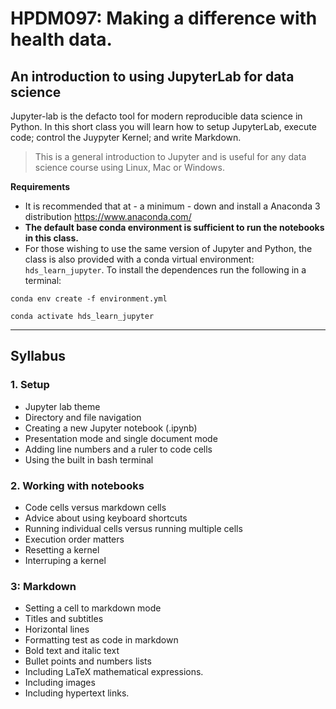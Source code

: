 # HPDM097: Making a difference with health data.  

## An introduction to using JupyterLab for data science

Jupyter-lab is the defacto tool for modern reproducible data science in Python. In this short class you will learn how to setup JupyterLab, execute code; control the Juypyter Kernel; and write Markdown.

> This is a general introduction to Jupyter and is useful for any data science course using Linux, Mac or Windows.

**Requirements**

* It is recommended that at - a minimum - down and install a Anaconda 3 distribution https://www.anaconda.com/
* **The default base conda environment is sufficient to run the notebooks in this class.**
* For those wishing to use the same version of Jupyter and Python, the class is also provided with a conda virtual environment: `hds_learn_jupyter`.  To install the dependences run the following in a terminal:

```
conda env create -f environment.yml

conda activate hds_learn_jupyter
```

---
## Syllabus

### 1. Setup

* Jupyter lab theme
* Directory and file navigation 
* Creating a new Jupyter notebook (.ipynb)
* Presentation mode and single document mode
* Adding line numbers and a ruler to code cells
* Using the built in bash terminal

### 2. Working with notebooks
* Code cells versus markdown cells
* Advice about using keyboard shortcuts
* Running individual cells versus running multiple cells
* Execution order matters
* Resetting a kernel
* Interruping a kernel

### 3: Markdown
* Setting a cell to markdown mode
* Titles and subtitles
* Horizontal lines
* Formatting test as code in markdown
* Bold text and italic text
* Bullet points and numbers lists
* Including LaTeX mathematical expressions.
* Including images 
* Including hypertext links.
